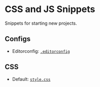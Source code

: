 # CSS and JS Snippets

Snippets for starting new projects.

## Configs

- Editorconfig: [`.editorconfig`](./.editorconfig)

## CSS

- Default: [`style.css`](./css/style.css)
